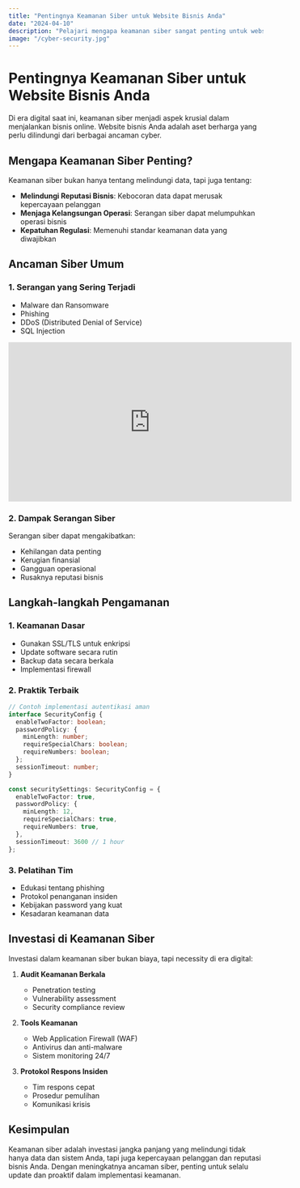 ```yaml
---
title: "Pentingnya Keamanan Siber untuk Website Bisnis Anda"
date: "2024-04-10"
description: "Pelajari mengapa keamanan siber sangat penting untuk website bisnis dan bagaimana melindungi aset digital Anda dari ancaman cyber."
image: "/cyber-security.jpg"
---
```


# Pentingnya Keamanan Siber untuk Website Bisnis Anda


Di era digital saat ini, keamanan siber menjadi aspek krusial dalam menjalankan bisnis online. Website bisnis Anda adalah aset berharga yang perlu dilindungi dari berbagai ancaman cyber.

## Mengapa Keamanan Siber Penting?

Keamanan siber bukan hanya tentang melindungi data, tapi juga tentang:

- **Melindungi Reputasi Bisnis**: Kebocoran data dapat merusak kepercayaan pelanggan
- **Menjaga Kelangsungan Operasi**: Serangan siber dapat melumpuhkan operasi bisnis
- **Kepatuhan Regulasi**: Memenuhi standar keamanan data yang diwajibkan

## Ancaman Siber Umum

### 1. Serangan yang Sering Terjadi



- Malware dan Ransomware
- Phishing
- DDoS (Distributed Denial of Service)
- SQL Injection

<iframe width="560" height="315" src="https://www.youtube.com/embed/khX7-m_Yi-E?si=gl_jR6b49joEJkEl" title="YouTube video player" frameborder="0" allow="accelerometer; autoplay; clipboard-write; encrypted-media; gyroscope; picture-in-picture; web-share" referrerpolicy="strict-origin-when-cross-origin" allowfullscreen></iframe>

### 2. Dampak Serangan Siber

Serangan siber dapat mengakibatkan:
- Kehilangan data penting
- Kerugian finansial
- Gangguan operasional
- Rusaknya reputasi bisnis

## Langkah-langkah Pengamanan

### 1. Keamanan Dasar

- Gunakan SSL/TLS untuk enkripsi
- Update software secara rutin
- Backup data secara berkala
- Implementasi firewall

### 2. Praktik Terbaik

```typescript
// Contoh implementasi autentikasi aman
interface SecurityConfig {
  enableTwoFactor: boolean;
  passwordPolicy: {
    minLength: number;
    requireSpecialChars: boolean;
    requireNumbers: boolean;
  };
  sessionTimeout: number;
}

const securitySettings: SecurityConfig = {
  enableTwoFactor: true,
  passwordPolicy: {
    minLength: 12,
    requireSpecialChars: true,
    requireNumbers: true,
  },
  sessionTimeout: 3600 // 1 hour
};
```

### 3. Pelatihan Tim

- Edukasi tentang phishing
- Protokol penanganan insiden
- Kebijakan password yang kuat
- Kesadaran keamanan data

## Investasi di Keamanan Siber

Investasi dalam keamanan siber bukan biaya, tapi necessity di era digital:

1. **Audit Keamanan Berkala**
   - Penetration testing
   - Vulnerability assessment
   - Security compliance review

2. **Tools Keamanan**
   - Web Application Firewall (WAF)
   - Antivirus dan anti-malware
   - Sistem monitoring 24/7

3. **Protokol Respons Insiden**
   - Tim respons cepat
   - Prosedur pemulihan
   - Komunikasi krisis

## Kesimpulan

Keamanan siber adalah investasi jangka panjang yang melindungi tidak hanya data dan sistem Anda, tapi juga kepercayaan pelanggan dan reputasi bisnis Anda. Dengan meningkatnya ancaman siber, penting untuk selalu update dan proaktif dalam implementasi keamanan.
